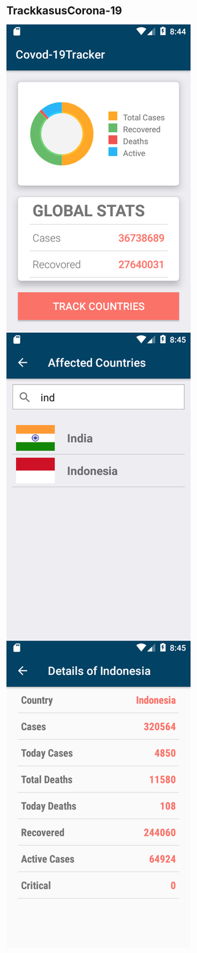 # TrackkasusCorona-19

<img src = "https://github.com/DamasMahardi/TrackkasusCorona-19/blob/main/Screenshot_1602207897.png"/>
<img src= "https://github.com/DamasMahardi/TrackkasusCorona-19/blob/main/Screenshot_1602207950.png" />
<img src= "https://github.com/DamasMahardi/TrackkasusCorona-19/blob/main/Screenshot_1602207943.png"/>


